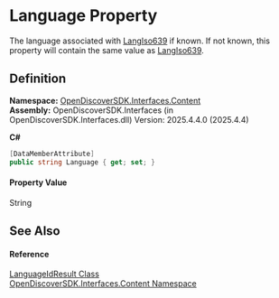 # Language Property


The language associated with <a href="983aa9e0-df22-a440-c3ce-bc20341a36eb">LangIso639</a> if known. If not known, this property will contain the same value as <a href="983aa9e0-df22-a440-c3ce-bc20341a36eb">LangIso639</a>.



## Definition
**Namespace:** <a href="79f11d04-c275-b915-db5b-ab2227989555">OpenDiscoverSDK.Interfaces.Content</a>  
**Assembly:** OpenDiscoverSDK.Interfaces (in OpenDiscoverSDK.Interfaces.dll) Version: 2025.4.4.0 (2025.4.4)

**C#**
``` C#
[DataMemberAttribute]
public string Language { get; set; }
```



#### Property Value
String

## See Also


#### Reference
<a href="d5f8d689-fe98-b398-4797-c9d03af5c48a">LanguageIdResult Class</a>  
<a href="79f11d04-c275-b915-db5b-ab2227989555">OpenDiscoverSDK.Interfaces.Content Namespace</a>  
